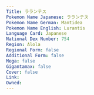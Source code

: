 ```yaml
---
﻿Title: ラランテス
Pokemon Name Japanese: ラランテス
Pokemon Name German: Mantidea
Pokemon Name English: Lurantis
Language Card: Japanese
National Dex Number: 754
Region: Alola
Regional Form: false
Additional Form: false
Mega: false
Gigantamax: false
Cover: false
Link: 
Owned: 
---
```

